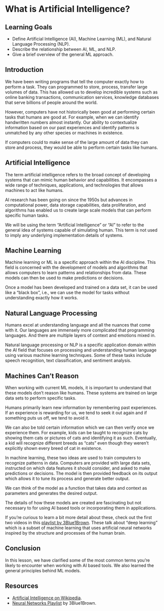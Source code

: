 # What is Artificial Intelligence?

## Learning Goals

- Define Artificial Intelligence (AI), Machine Learning (ML), and Natural
  Language Processing (NLP).
- Describe the relationship between AI, ML, and NLP.
- Give a brief overview of the general ML approach.

## Introduction

We have been writing programs that tell the computer exactly how to perform a
task. They can programmed to store, process, transfer large volumes of data.
This has allowed us to develop incredible systems such as online banking
transactions, communication services, knowledge databases that serve billions of
people around the world.

However, computers have not historically been good at performing certain tasks
that humans are good at. For example, when we can identify handwritten numbers
almost instantly. Our ability to contextualize information based on our past
experiences and identify patterns is unmatched by any other species or machines
in existence.

If computers could to make sense of the large amount of data they can store and
process, they would be able to perform certain tasks like humans.

## Artificial Intelligence

The term artificial intelligence refers to the broad concept of developing
systems that can mimic human behavior and capabilities. It encompasses a wide
range of techniques, applications, and technologies that allows machines to act
like humans.

AI research has been going on since the 1950s but advances in computational
power, data storage capabilities, data proliferation, and algorithms has enabled
us to create large scale models that can perform specific human tasks.

We will be using the term “Artificial Intelligence” or “AI” to refer to the
general idea of systems capable of simulating human. This term is not used to
imply any underlying implementation details of systems.

## Machine Learning

Machine learning or ML is a specific approach within the AI discipline. This
field is concerned with the development of models and algorithms that allows
computers to learn patterns and relationships from data. These models can then
be used to make predictions or decisions.

Once a model has been developed and trained on a data set, it can be used like a
“black box”, i.e., we can use the model for tasks without understanding exactly
how it works.

## Natural Language Processing

Humans excel at understanding language and all the nuances that come with it.
Our languages are immensely more complicated that programming languages. And
there are multiple layers of context and emotions mixed in.

Natural language processing or NLP is a specific application domain within the
AI field that focuses on processing and understanding human language using
various machine learning techniques. Some of these tasks include speech
recognition, text classification, and sentiment analysis.

## Machines Can’t Reason

When working with current ML models, it is important to understand that these
models don’t reason like humans. These systems are trained on large data sets to
perform specific tasks.

Humans primarily learn new information by remembering past experiences. If an
experience is rewarding for us, we tend to seek it out again and if something
puts us off, we tend to avoid it.

We can also be told certain information which we can then verify once we
experience them. For example, kids can be taught to recognize cats by showing
them cats or pictures of cats and identifying it as such. Eventually, a kid will
recognize different breeds as “cats” even though they weren’t explicitly shown
every breed of cat in existence.

In machine learning, these two ideas are used to train computers to recognize
patterns in data. Computers are provided with large data sets, instructed on
which data features it should consider, and asked to make predictions or
decisions. The model is then provided feedback on its output which allows it to
tune its process and generate better output.

We can think of the model as a function that takes data and context as
parameters and generates the desired output.

The details of how these models are created are fascinating but not necessary to
for using AI based tools or incorporating them in applications.

If you’re curious to learn a bit more detail about these, check out the first
two videos in this
[playlist by 3Blue1Brown](https://youtube.com/playlist?list=PLZHQObOWTQDNU6R1_67000Dx_ZCJB-3pi).
These talk about “deep learning” which is a subset of machine learning that uses
artificial neural networks inspired by the structure and processes of the human
brain.

## Conclusion

In this lesson, we have clarified some of the most common terms you’re likely to
encounter when working with AI based tools. We also learned the general
principles behind ML models.

## Resources

- [Artificial Intelligence on Wikipedia](https://en.wikipedia.org/wiki/Artificial_intelligence).
- [Neural Networks Playlist](https://youtube.com/playlist?list=PLZHQObOWTQDNU6R1_67000Dx_ZCJB-3pi)
  by 3Blue1Brown.
